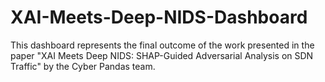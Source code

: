 # XAI-Meets-Deep-NIDS-Dashboard
This dashboard represents the final outcome of the work presented in the paper "XAI Meets Deep NIDS: SHAP-Guided Adversarial Analysis on SDN Traffic" by the Cyber Pandas team.
